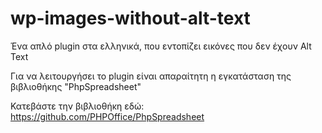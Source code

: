 # wp-images-without-alt-text
Ένα απλό plugin στα ελληνικά, που εντοπίζει εικόνες που δεν έχουν Alt Text

Για να λειτουργήσει το plugin είναι απαραίτητη η εγκατάσταση της βιβλιοθήκης "PhpSpreadsheet"

Κατεβάστε την βιβλιοθήκη εδώ:
https://github.com/PHPOffice/PhpSpreadsheet 
